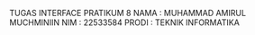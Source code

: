 TUGAS INTERFACE 
PRATIKUM 8
NAMA : MUHAMMAD AMIRUL MUCHMINIIN
NIM  : 22533584
PRODI   : TEKNIK INFORMATIKA

